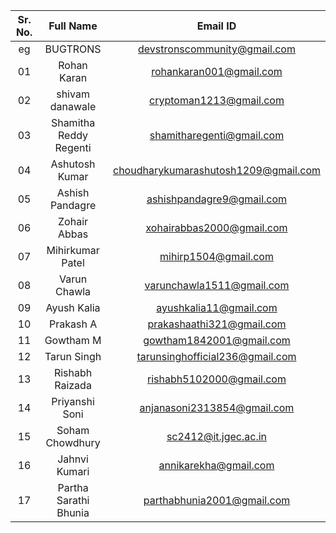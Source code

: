 | Sr. No. | Full Name | Email ID |
| :--: | :--: | :--: |
| eg | BUGTRONS | devstronscommunity@gmail.com |
| 01 | Rohan Karan | rohankaran001@gmail.com |
| 02 | shivam danawale | cryptoman1213@gmail.com |
| 03 | Shamitha Reddy Regenti | shamitharegenti@gmail.com |
| 04 | Ashutosh Kumar | choudharykumarashutosh1209@gmail.com |
| 05 | Ashish Pandagre | ashishpandagre9@gmail.com |
| 06 | Zohair Abbas | xohairabbas2000@gmail.com |
| 07 | Mihirkumar Patel | mihirp1504@gmail.com |
| 08 | Varun Chawla | varunchawla1511@gmail.com |
| 09 | Ayush Kalia | ayushkalia11@gmail.com |
| 10 | Prakash A  | prakashaathi321@gmail.com |
| 11 | Gowtham M   | gowtham1842001@gmail.com |
| 12 | Tarun Singh | tarunsinghofficial236@gmail.com |
| 13 | Rishabh Raizada | rishabh5102000@gmail.com |
| 14 | Priyanshi Soni | anjanasoni2313854@gmail.com |
| 15 | Soham Chowdhury | sc2412@it.jgec.ac.in |
| 16 | Jahnvi Kumari | annikarekha@gmail.com |
| 17 | Partha Sarathi Bhunia | parthabhunia2001@gmail.com |
